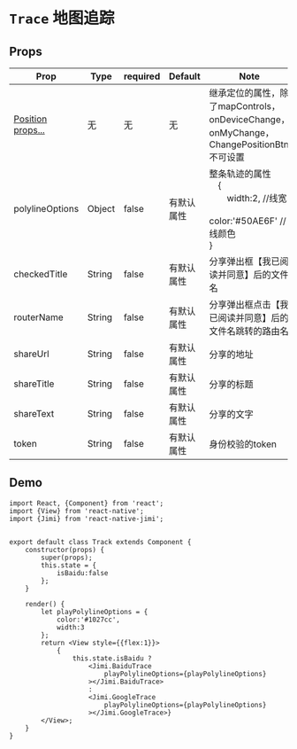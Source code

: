 <!--
 * @Descripttion: 
 * @version: 
 * @Author: xieruizhi
 * @Date: 2019-09-24 15:28:09
 * @LastEditors: xieruizhi
 * @LastEditTime: 2019-10-17 10:24:01
 -->

# `Trace` 地图追踪

## Props
| Prop | Type | required | Default | Note |
|---|---|---|---|---|
|[Position props...](http://172.16.0.101:3000/jmax/react-native-jimi/src/master/src/docs/view/Position.md)|无|无|无|继承定位的属性，除了mapControls，onDeviceChange，onMyChange，ChangePositionBtn不可设置|
|polylineOptions|Object|false | 有默认属性| 整条轨迹的属性<br>　{<br>　　width:2, //线宽<br>　　color:'#50AE6F' //线颜色<br>}|
|checkedTitle|String|false | 有默认属性| 分享弹出框【我已阅读并同意】后的文件名|
|routerName|String|false | 有默认属性| 分享弹出框点击【我已阅读并同意】后的文件名跳转的路由名|
|shareUrl|String|false | 有默认属性| 分享的地址 |
|shareTitle |String|false | 有默认属性| 分享的标题 |
|shareText |String|false | 有默认属性| 分享的文字 |
|token |String|false | 有默认属性| 身份校验的token |
## Demo
```
import React, {Component} from 'react';
import {View} from 'react-native';
import {Jimi} from 'react-native-jimi';


export default class Track extends Component {
    constructor(props) {
        super(props);
        this.state = {
            isBaidu:false
        };
    }
    
    render() {
        let playPolylineOptions = {
            color:'#1027cc',
            width:3
        };
        return <View style={{flex:1}}>
            {
                this.state.isBaidu ?
                    <Jimi.BaiduTrace 
                        playPolylineOptions={playPolylineOptions}
                    ></Jimi.BaiduTrace>
                    :
                    <Jimi.GoogleTrace 
                        playPolylineOptions={playPolylineOptions}
                    ></Jimi.GoogleTrace>}
        </View>;
    } 
}

```
